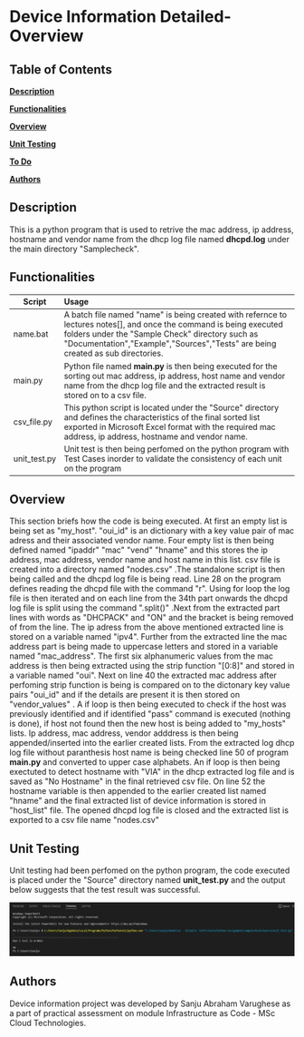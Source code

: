 # Device Information Detailed-Overview




## Table of Contents

 

**[Description](#description)**<br>

**[Functionalities](#functionalities)**<br>

**[Overview](#overview)**<br>

**[Unit Testing](#unit-testing)**<br>

**[To Do](#to-do)**<br>

**[Authors](#authors)**<br>





## Description

This is a python program that is used to retrive the mac address, ip address, hostname and vendor name from the dhcp log file named **dhcpd.log** under the main directory "Samplecheck".



## Functionalities


| Script   |      Usage      |
|----------| :---------------|
|name.bat| A batch file named "name" is being created with refernce to lectures notes[], and once the command is being executed folders under the "Sample Check" directory such as "Documentation","Example","Sources","Tests" are being created as sub directories.
|main.py| Python file named **main.py** is then being executed for the sorting out mac address, ip address, host name and vendor name from the dhcp log file and the extracted result is stored on to a csv file.
|csv_file.py| This python script is located under the "Source" directory and defines the characteristics of the final sorted list exported in Microsoft Excel format with the required mac address, ip address, hostname and vendor name.
|unit_test.py| Unit test is then being perfomed on the python program with Test Cases inorder to validate the consistency of each unit on the program


## Overview ##

This section briefs how the code is being executed. At first an empty list is being set as "my_host". "oui_id" is an dictionary with a key value pair of mac adress and their associated vendor name. Four empty list is then being defined named "ipaddr" "mac" "vend" "hname" and this stores the ip address, mac address, vendor name and host name in this list. csv file is created into a directory named "nodes.csv" .The standalone script is then being called and the dhcpd log file is being read. Line 28 on the program defines reading the dhcpd file with the command "r". Using for loop the log file is then iterated and on each line from the 34th part onwards the dhcpd log file is split using the command ".split()" .Next from the extracted part lines with words as "DHCPACK" and "ON" and the bracket is being removed of from the line. The ip adress from the above mentioned extracted line is stored on a variable named "ipv4". Further from the extracted line the mac address part is being made to uppercase letters and stored in a variable named "mac_address". The first six alphanumeric values from the mac address is then being extracted using the strip function "[0:8]" and stored in a variable named "oui". Next on line 40 the extracted mac address after perfoming strip function is being is compared on to the dictonary key value pairs "oui_id" and if the details are present it is then stored on "vendor_values" . A if loop is then being executed to check if the host was previously identified and if identified "pass" command is executed (nothing is done), if host not found then the new host is being added to "my_hosts" lists. Ip address, mac address, vendor adddress is then being appended/inserted into the earlier created lists. From the extracted log dhcp log file without paranthesis host name is being checked line 50 of program **main.py** and converted to upper case alphabets. An if loop is then being exectuted to detect hostname with "VIA" in the dhcp extracted log file and is saved as "No Hostname" in the final retrieved csv file. On line 52 the hostname variable is then appended to the earlier created list named "hname" and the final extracted list of device information is stored in "host_list" file. The opened dhcpd log file is closed and the extracted list is exported to a csv file name "nodes.csv"


## Unit Testing ##

Unit testing had been perfomed on the python program, the code executed is placed under the "Source" directory named **unit_test.py** and the output below suggests that the test result was successful.




![image.png](unit.png)




## Authors ##

Device information project was developed by Sanju Abraham Varughese as a part of practical assessment on module Infrastructure as Code - MSc Cloud Technologies.
